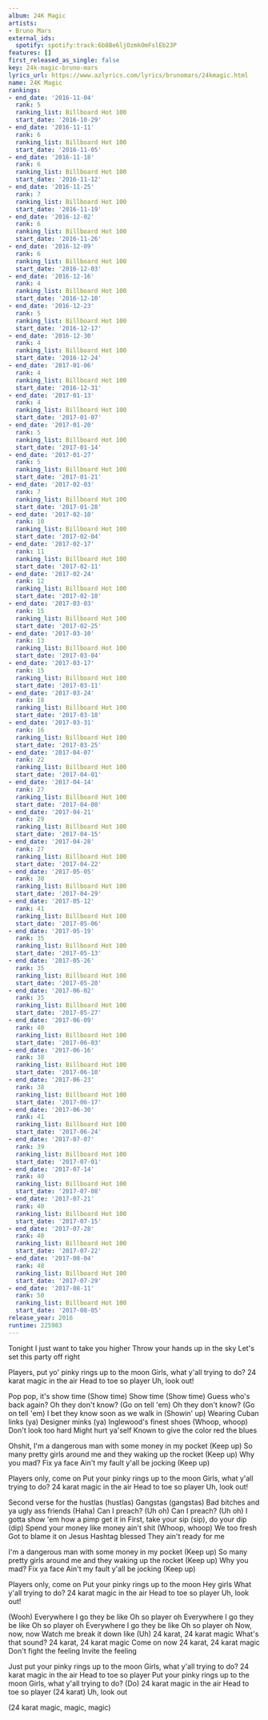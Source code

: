 ```yaml
---
album: 24K Magic
artists:
- Bruno Mars
external_ids:
  spotify: spotify:track:6b8Be6ljOzmkOmFslEb23P
features: []
first_released_as_single: false
key: 24k-magic-bruno-mars
lyrics_url: https://www.azlyrics.com/lyrics/brunomars/24kmagic.html
name: 24K Magic
rankings:
- end_date: '2016-11-04'
  rank: 5
  ranking_list: Billboard Hot 100
  start_date: '2016-10-29'
- end_date: '2016-11-11'
  rank: 6
  ranking_list: Billboard Hot 100
  start_date: '2016-11-05'
- end_date: '2016-11-18'
  rank: 6
  ranking_list: Billboard Hot 100
  start_date: '2016-11-12'
- end_date: '2016-11-25'
  rank: 7
  ranking_list: Billboard Hot 100
  start_date: '2016-11-19'
- end_date: '2016-12-02'
  rank: 6
  ranking_list: Billboard Hot 100
  start_date: '2016-11-26'
- end_date: '2016-12-09'
  rank: 6
  ranking_list: Billboard Hot 100
  start_date: '2016-12-03'
- end_date: '2016-12-16'
  rank: 4
  ranking_list: Billboard Hot 100
  start_date: '2016-12-10'
- end_date: '2016-12-23'
  rank: 5
  ranking_list: Billboard Hot 100
  start_date: '2016-12-17'
- end_date: '2016-12-30'
  rank: 4
  ranking_list: Billboard Hot 100
  start_date: '2016-12-24'
- end_date: '2017-01-06'
  rank: 4
  ranking_list: Billboard Hot 100
  start_date: '2016-12-31'
- end_date: '2017-01-13'
  rank: 4
  ranking_list: Billboard Hot 100
  start_date: '2017-01-07'
- end_date: '2017-01-20'
  rank: 5
  ranking_list: Billboard Hot 100
  start_date: '2017-01-14'
- end_date: '2017-01-27'
  rank: 5
  ranking_list: Billboard Hot 100
  start_date: '2017-01-21'
- end_date: '2017-02-03'
  rank: 7
  ranking_list: Billboard Hot 100
  start_date: '2017-01-28'
- end_date: '2017-02-10'
  rank: 10
  ranking_list: Billboard Hot 100
  start_date: '2017-02-04'
- end_date: '2017-02-17'
  rank: 11
  ranking_list: Billboard Hot 100
  start_date: '2017-02-11'
- end_date: '2017-02-24'
  rank: 12
  ranking_list: Billboard Hot 100
  start_date: '2017-02-18'
- end_date: '2017-03-03'
  rank: 15
  ranking_list: Billboard Hot 100
  start_date: '2017-02-25'
- end_date: '2017-03-10'
  rank: 13
  ranking_list: Billboard Hot 100
  start_date: '2017-03-04'
- end_date: '2017-03-17'
  rank: 15
  ranking_list: Billboard Hot 100
  start_date: '2017-03-11'
- end_date: '2017-03-24'
  rank: 18
  ranking_list: Billboard Hot 100
  start_date: '2017-03-18'
- end_date: '2017-03-31'
  rank: 16
  ranking_list: Billboard Hot 100
  start_date: '2017-03-25'
- end_date: '2017-04-07'
  rank: 22
  ranking_list: Billboard Hot 100
  start_date: '2017-04-01'
- end_date: '2017-04-14'
  rank: 27
  ranking_list: Billboard Hot 100
  start_date: '2017-04-08'
- end_date: '2017-04-21'
  rank: 29
  ranking_list: Billboard Hot 100
  start_date: '2017-04-15'
- end_date: '2017-04-28'
  rank: 27
  ranking_list: Billboard Hot 100
  start_date: '2017-04-22'
- end_date: '2017-05-05'
  rank: 30
  ranking_list: Billboard Hot 100
  start_date: '2017-04-29'
- end_date: '2017-05-12'
  rank: 41
  ranking_list: Billboard Hot 100
  start_date: '2017-05-06'
- end_date: '2017-05-19'
  rank: 35
  ranking_list: Billboard Hot 100
  start_date: '2017-05-13'
- end_date: '2017-05-26'
  rank: 35
  ranking_list: Billboard Hot 100
  start_date: '2017-05-20'
- end_date: '2017-06-02'
  rank: 35
  ranking_list: Billboard Hot 100
  start_date: '2017-05-27'
- end_date: '2017-06-09'
  rank: 40
  ranking_list: Billboard Hot 100
  start_date: '2017-06-03'
- end_date: '2017-06-16'
  rank: 38
  ranking_list: Billboard Hot 100
  start_date: '2017-06-10'
- end_date: '2017-06-23'
  rank: 38
  ranking_list: Billboard Hot 100
  start_date: '2017-06-17'
- end_date: '2017-06-30'
  rank: 41
  ranking_list: Billboard Hot 100
  start_date: '2017-06-24'
- end_date: '2017-07-07'
  rank: 39
  ranking_list: Billboard Hot 100
  start_date: '2017-07-01'
- end_date: '2017-07-14'
  rank: 40
  ranking_list: Billboard Hot 100
  start_date: '2017-07-08'
- end_date: '2017-07-21'
  rank: 40
  ranking_list: Billboard Hot 100
  start_date: '2017-07-15'
- end_date: '2017-07-28'
  rank: 40
  ranking_list: Billboard Hot 100
  start_date: '2017-07-22'
- end_date: '2017-08-04'
  rank: 48
  ranking_list: Billboard Hot 100
  start_date: '2017-07-29'
- end_date: '2017-08-11'
  rank: 50
  ranking_list: Billboard Hot 100
  start_date: '2017-08-05'
release_year: 2016
runtime: 225983
---
```

Tonight
I just want to take you higher
Throw your hands up in the sky
Let's set this party off right

Players, put yo' pinky rings up to the moon
Girls, what y'all trying to do?
24 karat magic in the air
Head to toe so player
Uh, look out!

Pop pop, it's show time (Show time)
Show time (Show time)
Guess who's back again?
Oh they don't know? (Go on tell 'em)
Oh they don't know? (Go on tell 'em)
I bet they know soon as we walk in (Showin' up)
Wearing Cuban links (ya)
Designer minks (ya)
Inglewood's finest shoes (Whoop, whoop)
Don't look too hard
Might hurt ya'self
Known to give the color red the blues

Ohshit, I'm a dangerous man with some money in my pocket
(Keep up)
So many pretty girls around me and they waking up the rocket
(Keep up)
Why you mad? Fix ya face
Ain't my fault y'all be jocking
(Keep up)

Players only, come on
Put your pinky rings up to the moon
Girls, what y'all trying to do?
24 karat magic in the air
Head to toe so player
Uh, look out!

Second verse for the hustlas (hustlas)
Gangstas (gangstas)
Bad bitches and ya ugly ass friends (Haha)
Can I preach? (Uh oh) Can I preach? (Uh oh)
I gotta show 'em how a pimp get it in
First, take your sip (sip), do your dip (dip)
Spend your money like money ain't shit (Whoop, whoop)
We too fresh
Got to blame it on Jesus
Hashtag blessed
They ain't ready for me

I'm a dangerous man with some money in my pocket
(Keep up)
So many pretty girls around me and they waking up the rocket
(Keep up)
Why you mad? Fix ya face
Ain't my fault y'all be jocking
(Keep up)

Players only, come on
Put your pinky rings up to the moon
Hey girls
What y'all trying to do?
24 karat magic in the air
Head to toe so player
Uh, look out!

(Wooh)
Everywhere I go they be like
Oh so player oh
Everywhere I go they be like
Oh so player oh
Everywhere I go they be like
Oh so player oh
Now, now, now
Watch me break it down like (Uh)
24 karat, 24 karat magic
What's that sound?
24 karat, 24 karat magic
Come on now
24 karat, 24 karat magic
Don't fight the feeling
Invite the feeling

Just put your pinky rings up to the moon
Girls, what y'all trying to do?
24 karat magic in the air
Head to toe so player
Put your pinky rings up to the moon
Girls, what y'all trying to do? (Do)
24 karat magic in the air
Head to toe so player
(24 karat)
Uh, look out

(24 karat magic, magic, magic)
